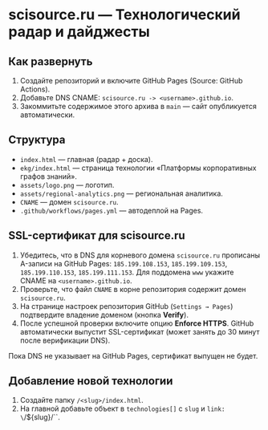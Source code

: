 # scisource.ru — Технологический радар и дайджесты

## Как развернуть
1) Создайте репозиторий и включите GitHub Pages (Source: GitHub Actions).
2) Добавьте DNS CNAME: `scisource.ru -> <username>.github.io`.
3) Закоммитьте содержимое этого архива в `main` — сайт опубликуется автоматически.

## Структура
- `index.html` — главная (радар + доска).
- `ekg/index.html` — страница технологии «Платформы корпоративных графов знаний».
- `assets/logo.png` — логотип.
- `assets/regional-analytics.png` — региональная аналитика.
- `CNAME` — домен `scisource.ru`.
- `.github/workflows/pages.yml` — автодеплой на Pages.

## SSL-сертификат для scisource.ru
1. Убедитесь, что в DNS для корневого домена `scisource.ru` прописаны A-записи на GitHub Pages: `185.199.108.153`, `185.199.109.153`, `185.199.110.153`, `185.199.111.153`. Для поддомена `www` укажите CNAME на `<username>.github.io`.
2. Проверьте, что файл `CNAME` в корне репозитория содержит домен `scisource.ru`.
3. На странице настроек репозитория GitHub (`Settings → Pages`) подтвердите владение доменом (кнопка **Verify**).
4. После успешной проверки включите опцию **Enforce HTTPS**. GitHub автоматически выпустит SSL-сертификат (может занять до 30 минут после верификации DNS).

Пока DNS не указывает на GitHub Pages, сертификат выпущен не будет.

## Добавление новой технологии
1) Создайте папку `/<slug>/index.html`.
2) На главной добавьте объект в `technologies[]` с `slug` и `link: \`/${slug}/\``.
